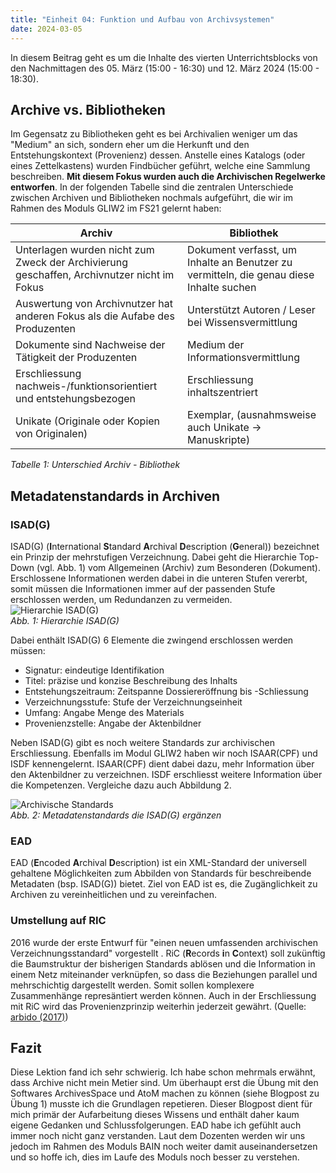 ```yaml
---
title: "Einheit 04: Funktion und Aufbau von Archivsystemen"
date: 2024-03-05
---
```


In diesem Beitrag geht es um die Inhalte des vierten Unterrichtsblocks von den Nachmittagen des 05. März (15:00 - 16:30) und 12. März 2024 (15:00 - 18:30).


## Archive vs. Bibliotheken  

Im Gegensatz zu Bibliotheken geht es bei Archivalien weniger um das "Medium" an sich, sondern eher um die Herkunft und den Entstehungskontext (Provenienz) dessen. Anstelle eines Katalogs (oder eines Zettelkastens) wurden Findbücher geführt, welche eine Sammlung beschreiben. **Mit diesem Fokus wurden auch die Archivischen Regelwerke entworfen**. In der folgenden Tabelle sind die zentralen Unterschiede zwischen Archiven und Bibliotheken nochmals aufgeführt, die wir im Rahmen des Moduls GLIW2 im FS21 gelernt haben: 

| Archiv      | Bibliothek |
| ----------- | ----------- |
| Unterlagen wurden nicht zum Zweck der Archivierung geschaffen, Archivnutzer nicht im Fokus | Dokument verfasst, um Inhalte an Benutzer zu vermitteln, die genau diese Inhalte suchen    |
| Auswertung von Archivnutzer hat anderen Fokus als die Aufabe des Produzenten  | Unterstützt Autoren / Leser bei Wissensvermittlung      |
| Dokumente sind Nachweise der Tätigkeit der Produzenten | Medium der Informationsvermittlung |
| Erschliessung nachweis-/funktionsorientiert und entstehungsbezogen | Erschliessung inhaltszentriert |
| Unikate (Originale oder Kopien von Originalen) | Exemplar, (ausnahmsweise auch Unikate -> Manuskripte) |

*Tabelle 1: Unterschied Archiv - Bibliothek*


## Metadatenstandards in Archiven

### ISAD(G)

ISAD(G) (**I**nternational **S**tandard **A**rchival **D**escription (**G**eneral)) bezeichnet ein Prinzip der mehrstufigen Verzeichnung. Dabei geht die Hierarchie Top-Down (vgl. Abb. 1) vom Allgemeinen (Archiv) zum Besonderen (Dokument). Erschlossene Informationen werden dabei in die unteren Stufen vererbt, somit müssen die Informationen immer auf der passenden Stufe erschlossen werden, um Redundanzen zu vermeiden.   
![Hierarchie ISAD(G)](\Lerntagebuch_BAIN\images\Screenshot_isadg_hierarchei.jpg)<br>
*Abb. 1: Hierarchie ISAD(G)*  

Dabei enthält ISAD(G) 6 Elemente die zwingend erschlossen werden müssen: 
-	Signatur: eindeutige Identifikation
-	Titel: präzise und konzise Beschreibung des Inhalts
-	Entstehungszeitraum: Zeitspanne Dossiereröffnung bis -Schliessung
-	Verzeichnungsstufe: Stufe der Verzeichnungseinheit
-	Umfang: Angabe Menge des Materials
-	Provenienzstelle: Angabe der Aktenbildner

Neben ISAD(G) gibt es noch weitere Standards zur archivischen Erschliessung. Ebenfalls im Modul GLIW2 haben wir noch ISAAR(CPF) und ISDF kennengelernt. ISAAR(CPF) dient dabei dazu, mehr Information über den Aktenbildner zu verzeichnen. ISDF erschliesst weitere Information über die Kompetenzen. Vergleiche dazu auch Abbildung 2. 

![Archivische Standards](\Lerntagebuch_BAIN\images\Screenshot_archiv_standards.jpg)<br>
*Abb. 2: Metadatenstandards die ISAD(G) ergänzen*  

### EAD  

EAD (**E**ncoded **A**rchival **D**escription) ist ein XML-Standard der universell gehaltene Möglichkeiten zum Abbilden von Standards für beschreibende Metadaten (bsp. ISAD(G)) bietet. Ziel von EAD ist es, die Zugänglichkeit zu Archiven zu vereinheitlichen und zu vereinfachen. 


### Umstellung auf RIC  

2016 wurde der erste Entwurf für "einen neuen umfassenden archivischen Verzeichnungsstandard" vorgestellt . RiC (**R**ecords **i**n **C**ontext) soll zukünftig die Baumstruktur der bisherigen Standards ablösen und die Information in einem Netz miteinander verknüpfen, so dass die Beziehungen parallel und mehrschichtig dargestellt werden. Somit sollen komplexere Zusammenhänge represäntiert werden können. Auch in der Erschliessung mit RiC wird das Provenienzprinzip weiterhin jederzeit gewährt. 
(Quelle: [arbido (2017)](https://arbido.ch/de/ausgaben-artikel/2017/metadaten-datenqualit%C3%A4t/records-in-contexts-vom-baum-zum-netz))


## Fazit

Diese Lektion fand ich sehr schwierig. Ich habe schon mehrmals erwähnt, dass Archive nicht mein Metier sind. Um überhaupt erst die Übung mit den Softwares ArchivesSpace und AtoM machen zu können (siehe Blogpost zu Übung 1) musste ich die Grundlagen repetieren. Dieser Blogpost dient für mich primär der Aufarbeitung dieses Wissens und enthält daher kaum eigene Gedanken und Schlussfolgerungen. EAD habe ich gefühlt auch immer noch nicht ganz verstanden. Laut dem Dozenten werden wir uns jedoch im Rahmen des Moduls BAIN noch weiter damit auseinandersetzen und so hoffe ich, dies im Laufe des Moduls noch besser zu verstehen. 